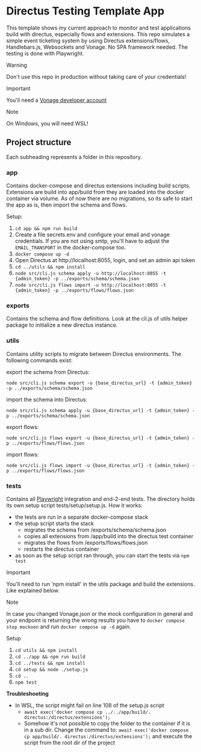 # Directus Testing Template App
This template shows my current approach to monitor and test applications build with directus, especially flows and extensions. This repo simulates a simple event ticketing system by using Directus extensions/flows, Handlebars.js, Websockets and Vonage. No SPA framework needed. The testing is done with Playwright.

> [!WARNING]  
> Don't use this repo in production without taking care of your credentials!

> [!IMPORTANT]
> You'll need a [Vonage developer account](https://developer.vonage.com/en/home)

> [!NOTE] 
> On Windows, you will need WSL!

## Project structure
Each subheading represents a folder in this repository.

### app

Contains docker-compose and directus extensions including build scripts. Extensions are build into app/build from they are loaded into the docker container via volume.
As of now there are no migrations, so its safe to start the app as is, then import the schema and flows.

Setup:
1. `cd app && npm run build`
2. Create a file secrets.env and configure your email and vonage credentials. If you are not using smtp, you'll have to adjust the `EMAIL_TRANSPORT` in the docker-compose too.
2. `docker compose up -d`
3. Open Directus at http://localhost:8055, login, and set an admin api token
3. `cd ../utils && npm install`
4. `node src/cli.js schema apply -u http://localhost:8055 -t {admin_token} -p ../exports/schema/schema.json`
5. `node src/cli.js flows import -u http://localhost:8055 -t {admin_token} -p ../exports/flows/flows.json`

### exports

Contains the schema and flow definitions. Look at the cli.js of utils helper package to initialize a new directus instance.

### utils

Contains utility scripts to migrate between Directus environments. The following commands exist:

export the schema from Directus: 

`node src/cli.js schema export -u {base_directus_url} -t {admin_token} -p ../exports/schema/schema.json`

import the schema into Directus: 

`node src/cli.js schema apply -u {base_directus_url} -t {admin_token} -p ../exports/schema/schema.json`

export flows: 

`node src/cli.js flows export -u {base_directus_url} -t {admin_token} -p ../exports/flows/flows.json`

import flows: 

`node src/cli.js flows import -u {base_directus_url} -t {admin_token} -p ../exports/flows/flows.json`

### tests

Contains all [Playwright](https://playwright.dev/) integration and end-2-end tests. The directory holds its own setup script tests/setup/setup.js. How it works:
- the tests are run in a separate docker-compose stack
- the setup script starts the stack 
    - migrates the schema from /exports/schema/schema.json
    - copies all extensions from /app/build into the directus test container
    - migrates the flows from /exports/flows/flows.json
    - restarts the directus container
- as soon as the setup script ran through, you can start the tests via `npm test`

> [!IMPORTANT] 
> You'll need to run 'npm install' in the utils package and build the extensions. Like explained below.

> [!NOTE] 
> In case you changed Vonage.json or the mock configuration in general and your endpoint is returning the wrong results you have to `docker compose stop mockoon`  and run `docker compose up -d` again.

Setup
1. `cd utils && npm install`
2. `cd ../app && npm run build`
3. `cd ../tests && npm install`
4. `cd setup && node ./setup.js`
5. `cd ..`
6. `npm test`

**Troubleshooting**
- In WSL, the script might fail on line 108 of the setup.js script  
  - `await exec('docker compose cp ../../app/build/. directus:/directus/extensions');`
  - Somehow it's not possible to copy the folder to the container if it is in a sub dir. Change the command to: `await exec('docker compose cp app/build/. directus:/directus/extensions');` and execute the script from the root dir of the project
